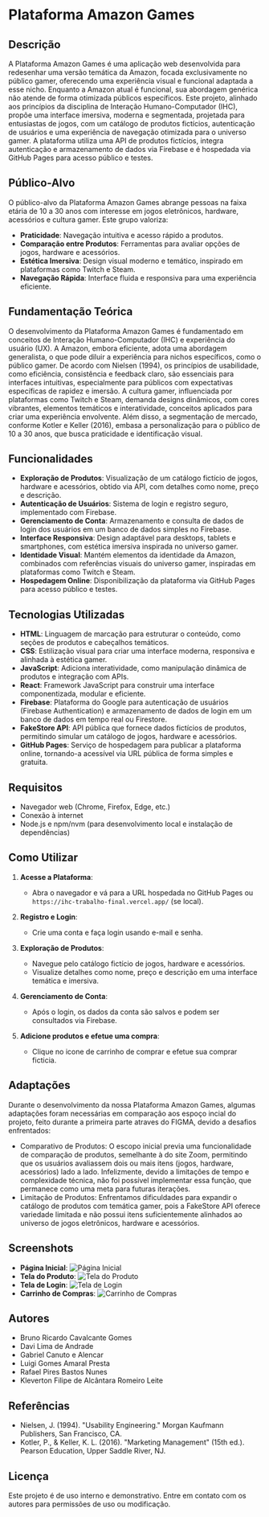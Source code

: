 # Plataforma Amazon Games

## Descrição

A Plataforma Amazon Games é uma aplicação web desenvolvida para redesenhar uma versão temática da Amazon, focada exclusivamente no público gamer, oferecendo uma experiência visual e funcional adaptada a esse nicho. Enquanto a Amazon atual é funcional, sua abordagem genérica não atende de forma otimizada públicos específicos. Este projeto, alinhado aos princípios da disciplina de Interação Humano-Computador (IHC), propõe uma interface imersiva, moderna e segmentada, projetada para entusiastas de jogos, com um catálogo de produtos fictícios, autenticação de usuários e uma experiência de navegação otimizada para o universo gamer. A plataforma utiliza uma API de produtos fictícios, integra autenticação e armazenamento de dados via Firebase e é hospedada via GitHub Pages para acesso público e testes.

## Público-Alvo

O público-alvo da Plataforma Amazon Games abrange pessoas na faixa etária de 10 a 30 anos com interesse em jogos eletrônicos, hardware, acessórios e cultura gamer. Este grupo valoriza:
- **Praticidade**: Navegação intuitiva e acesso rápido a produtos.
- **Comparação entre Produtos**: Ferramentas para avaliar opções de jogos, hardware e acessórios.
- **Estética Imersiva**: Design visual moderno e temático, inspirado em plataformas como Twitch e Steam.
- **Navegação Rápida**: Interface fluida e responsiva para uma experiência eficiente.

## Fundamentação Teórica

O desenvolvimento da Plataforma Amazon Games é fundamentado em conceitos de Interação Humano-Computador (IHC) e experiência do usuário (UX). A Amazon, embora eficiente, adota uma abordagem generalista, o que pode diluir a experiência para nichos específicos, como o público gamer. De acordo com Nielsen (1994), os princípios de usabilidade, como eficiência, consistência e feedback claro, são essenciais para interfaces intuitivas, especialmente para públicos com expectativas específicas de rapidez e imersão. A cultura gamer, influenciada por plataformas como Twitch e Steam, demanda designs dinâmicos, com cores vibrantes, elementos temáticos e interatividade, conceitos aplicados para criar uma experiência envolvente. Além disso, a segmentação de mercado, conforme Kotler e Keller (2016), embasa a personalização para o público de 10 a 30 anos, que busca praticidade e identificação visual.

## Funcionalidades

- **Exploração de Produtos**: Visualização de um catálogo fictício de jogos, hardware e acessórios, obtido via API, com detalhes como nome, preço e descrição.
- **Autenticação de Usuários**: Sistema de login e registro seguro, implementado com Firebase.
- **Gerenciamento de Conta**: Armazenamento e consulta de dados de login dos usuários em um banco de dados simples no Firebase.
- **Interface Responsiva**: Design adaptável para desktops, tablets e smartphones, com estética imersiva inspirada no universo gamer.
- **Identidade Visual**: Mantém elementos da identidade da Amazon, combinados com referências visuais do universo gamer, inspiradas em plataformas como Twitch e Steam.
- **Hospedagem Online**: Disponibilização da plataforma via GitHub Pages para acesso público e testes.

## Tecnologias Utilizadas

- **HTML**: Linguagem de marcação para estruturar o conteúdo, como seções de produtos e cabeçalhos temáticos.
- **CSS**: Estilização visual para criar uma interface moderna, responsiva e alinhada à estética gamer.
- **JavaScript**: Adiciona interatividade, como manipulação dinâmica de produtos e integração com APIs.
- **React**: Framework JavaScript para construir uma interface componentizada, modular e eficiente.
- **Firebase**: Plataforma do Google para autenticação de usuários (Firebase Authentication) e armazenamento de dados de login em um banco de dados em tempo real ou Firestore.
- **FakeStore API**: API pública que fornece dados fictícios de produtos, permitindo simular um catálogo de jogos, hardware e acessórios.
- **GitHub Pages**: Serviço de hospedagem para publicar a plataforma online, tornando-a acessível via URL pública de forma simples e gratuita.

## Requisitos

- Navegador web  (Chrome, Firefox, Edge, etc.)
- Conexão à internet 
- Node.js e npm/nvm (para desenvolvimento local e instalação de dependências)

## Como Utilizar

1. **Acesse a Plataforma**:
   - Abra o navegador e vá para a URL hospedada no GitHub Pages ou `https://ihc-trabalho-final.vercel.app/` (se local).

2. **Registro e Login**:
   - Crie uma conta e faça login usando e-mail e senha.

3. **Exploração de Produtos**:
   - Navegue pelo catálogo fictício de jogos, hardware e acessórios.
   - Visualize detalhes como nome, preço e descrição em uma interface temática e imersiva.

4. **Gerenciamento de Conta**:
   - Após o login, os dados da conta são salvos e podem ser consultados via Firebase.

5. **Adicione produtos e efetue uma compra**:
   - Clique no icone de carrinho de comprar e efetue sua comprar ficticia.

## Adaptações

Durante o desenvolvimento da nossa Plataforma Amazon Games, algumas adaptações foram necessárias em comparação aos espoço incial do projeto, feito durante a primeira parte atraves do FIGMA, devido a desafios enfrentados:
   - Comparativo de Produtos: O escopo inicial previa uma funcionalidade de comparação de produtos, semelhante à do site Zoom, permitindo que os usuários avaliassem dois ou mais itens (jogos, hardware, acessórios) lado a lado. Infelizmente, devido a limitações de tempo e complexidade técnica, não foi possível implementar essa função, que permanece como uma meta para futuras iterações.
   - Limitação de Produtos: Enfrentamos dificuldades para expandir o catálogo de produtos com temática gamer, pois a FakeStore API oferece variedade limitada e não possui itens suficientemente alinhados ao universo de jogos eletrônicos, hardware e acessórios.


## Screenshots

- **Página Inicial**: ![Página Inicial](Screenshots/pagina_inicial.png)
- **Tela do Produto**: ![Tela do Produto](Screenshots/pagina_produto.png)
- **Tela de Login**: ![Tela de Login](Screenshots/login.png)
- **Carrinho de Compras**: ![Carrinho de Compras](Screenshots/carrinho.png)

## Autores

- Bruno Ricardo Cavalcante Gomes
- Davi Lima de Andrade
- Gabriel Canuto e Alencar
- Luigi Gomes Amaral Presta
- Rafael Pires Bastos Nunes
- Kleverton Filipe de Alcântara Romeiro Leite

## Referências
- Nielsen, J. (1994). "Usability Engineering." Morgan Kaufmann Publishers, San Francisco, CA.
- Kotler, P., & Keller, K. L. (2016). "Marketing Management" (15th ed.). Pearson Education, Upper Saddle River, NJ.

## Licença

Este projeto é de uso interno e demonstrativo. Entre em contato com os autores para permissões de uso ou modificação.